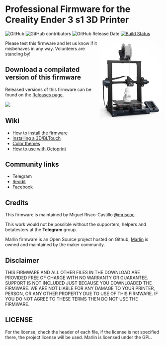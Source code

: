 # Professional Firmware for the Creality Ender 3 s1 3D Printer 

![GitHub](https://img.shields.io/github/license/mriscoc/Ender3S1.svg)
![GitHub contributors](https://img.shields.io/github/contributors/mriscoc/Ender3S1.svg)
![GitHub Release Date](https://img.shields.io/github/release-date/mriscoc/Ender3S1.svg)
[![Build Status](https://github.com/mriscoc/Ender3S1/workflows/CI/badge.svg?branch=bugfix-2.0.x)](https://github.com/mriscoc/Ender3S1/actions)

<img align="right" width=200 src="buildroot/share/pixmaps/Ender3s1.jpg" />

Please test this firmware and let us know if it misbehaves in any way. Volunteers are standing by!

## Download a compilated version of this firmware

Released versions of this firmware can be found on the [Releases page](https://github.com/mriscoc/Ender3S1/releases).

![](https://raw.githubusercontent.com/mriscoc/Marlin_Ender3v2/Ender3v2-Released/screenshots/main.jpg)

## Wiki
 - [How to install the firmware](https://github.com/mriscoc/Ender3S1/wiki/How-to-install-the-firmware)
 - [Installing a 3D/BLTouch](https://github.com/mriscoc/Ender3S1/wiki/3D-BLTouch)
 - [Color themes](https://github.com/mriscoc/Ender3S1/wiki/Color-Themes)
 - [How to use with Octoprint](https://github.com/mriscoc/Ender3S1/wiki/Octoprint)
  
## Community links
* Telegram
* [Reddit](https://www.reddit.com/r/Ender3v2Firmware) 
* [Facebook](https://www.facebook.com/groups/ender3s1printer)

## Credits

This firmware is maintained by Miguel Risco-Castillo [@mriscoc](https://github.com/mriscoc)  

This work would not be possible without the supporters, helpers and betatesters at the **Telegram** group.

Marlin firmware is an Open Source project hosted on Github, [Marlin](https://marlinfw.org/) is owned and maintained by the maker community.

## Disclaimer

THIS FIRMWARE AND ALL OTHER FILES IN THE DOWNLOAD ARE PROVIDED FREE OF CHARGE WITH NO WARRANTY OR GUARANTEE. SUPPORT IS NOT INCLUDED JUST BECAUSE YOU DOWNLOADED THE FIRMWARE. WE ARE NOT LIABLE FOR ANY DAMAGE TO YOUR PRINTER, PERSON, OR ANY OTHER PROPERTY DUE TO USE OF THIS FIRMWARE. IF YOU DO NOT AGREE TO THESE TERMS THEN DO NOT USE THE FIRMWARE.

## LICENSE
For the license, check the header of each file, if the license is not specified there, the project license will be used. Marlin is licensed under the GPL.
